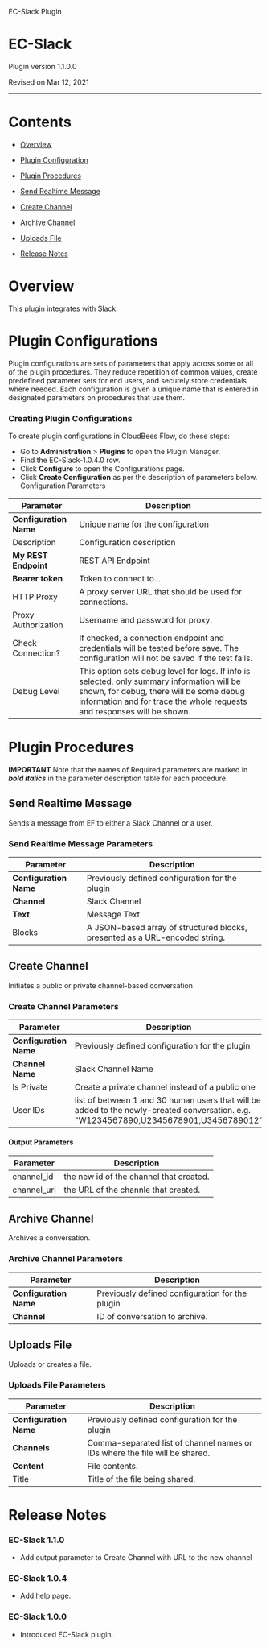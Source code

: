  EC-Slack Plugin  

EC-Slack
========

Plugin version 1.1.0.0

Revised on Mar 12, 2021

* * *

Contents
========

*   [Overview](#overview)
*   [Plugin Configuration](#CreateConfiguration)
*   [Plugin Procedures](#procedures)

*   [Send Realtime Message](#SendRealtimeMessage)
*   [Create Channel](#CreateChannel)
*   [Archive Channel](#ArchiveChannel)
*   [Uploads File](#UploadsFile)

*   [Release Notes](#releaseNotes)

Overview
========

This plugin integrates with Slack.

Plugin Configurations
=====================

Plugin configurations are sets of parameters that apply across some or all of the plugin procedures. They reduce repetition of common values, create predefined parameter sets for end users, and securely store credentials where needed. Each configuration is given a unique name that is entered in designated parameters on procedures that use them.  
  

### Creating Plugin Configurations

To create plugin configurations in CloudBees Flow, do these steps:

*   Go to **Administration** > **Plugins** to open the Plugin Manager.
*   Find the EC-Slack-1.0.4.0 row.
*   Click **Configure** to open the Configurations page.
*   Click **Create Configuration** as per the description of parameters below.
Configuration Parameters

| Parameter | Description |
| --- | --- |
| **Configuration Name** | Unique name for the configuration |
| Description | Configuration description |
| **My REST Endpoint** | REST API Endpoint |
| **Bearer token** | Token to connect to... |
| HTTP Proxy | A proxy server URL that should be used for connections. |
| Proxy Authorization | Username and password for proxy. |
| Check Connection? | If checked, a connection endpoint and credentials will be tested before save. The configuration will not be saved if the test fails. |
| Debug Level | This option sets debug level for logs. If info is selected, only summary information will be shown, for debug, there will be some debug information and for trace the whole requests and responses will be shown. |

Plugin Procedures
=================

**IMPORTANT** Note that the names of Required parameters are marked in **_bold italics_** in the parameter description table for each procedure.

Send Realtime Message
---------------------

Sends a message from EF to either a Slack Channel or a user.

### Send Realtime Message Parameters

| Parameter | Description |
| --- | --- |
| **Configuration Name** | Previously defined configuration for the plugin |
| **Channel** | Slack Channel |
| **Text** | Message Text |
| Blocks | A JSON-based array of structured blocks, presented as a URL-encoded string. |

Create Channel
--------------

Initiates a public or private channel-based conversation

### Create Channel Parameters

| Parameter | Description |
| --- | --- |
| **Configuration Name** | Previously defined configuration for the plugin |
| **Channel Name** | Slack Channel Name |
| Is Private | Create a private channel instead of a public one |
| User IDs | list of between 1 and 30 human users that will be added to the newly-created conversation. e.g. "W1234567890,U2345678901,U3456789012" |

#### Output Parameters

| Parameter | Description |
| --- | --- |
| channel\_id | the new id of the channel that created. |
| channel\_url | the URL of the channle that created. |

Archive Channel
---------------

Archives a conversation.

### Archive Channel Parameters

| Parameter | Description |
| --- | --- |
| **Configuration Name** | Previously defined configuration for the plugin |
| **Channel** | ID of conversation to archive. |

Uploads File
------------

Uploads or creates a file.

### Uploads File Parameters

| Parameter | Description |
| --- | --- |
| **Configuration Name** | Previously defined configuration for the plugin |
| **Channels** | Comma-separated list of channel names or IDs where the file will be shared. |
| **Content** | File contents. |
| Title | Title of the file being shared. |

Release Notes
=============

### EC-Slack 1.1.0

*   Add output parameter to Create Channel with URL to the new channel

### EC-Slack 1.0.4

*   Add help page.

### EC-Slack 1.0.0

*   Introduced EC-Slack plugin.